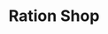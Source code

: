 ---
title: "Ration Shop"
url: /nedumpuram/ration-shop-ambalapuzha-thiruvalla-highway/
shop: Lebensmittel
---